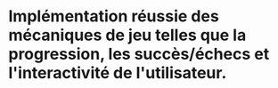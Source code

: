 # Implémentation réussie des mécaniques de jeu telles que la progression, les succès/échecs et l'interactivité de l'utilisateur.